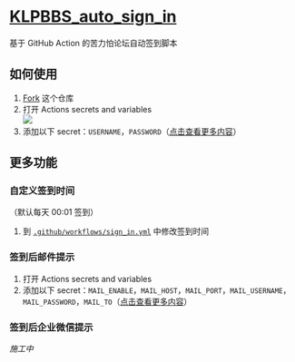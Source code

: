 # [KLPBBS_auto_sign_in](https://github.com/xyz8848/KLPBBS_auto_sign_in)
基于 GitHub Action 的苦力怕论坛自动签到脚本

## 如何使用

1. [Fork](https://github.com/xyz8848/KLPBBS_auto_sign_in/fork) 这个仓库
2. 打开 Actions secrets and variables  
![](https://cdn.xyz8848.com/img/github/KLPBBS_auto_sign_in/1.png)
3. 添加以下 secret：`USERNAME`，`PASSWORD`（[点击查看更多内容](https://github.com/xyz8848/KLPBBS_auto_sign_in/blob/main/docs/secrets.md)）

## 更多功能
### 自定义签到时间
（默认每天 00:01 签到）
1. 到 [`.github/workflows/sign_in.yml`](.github/workflows/sign_in.yml) 中修改签到时间

### 签到后邮件提示
1. 打开 Actions secrets and variables
2. 添加以下 secret：`MAIL_ENABLE`，`MAIL_HOST`，`MAIL_PORT`，`MAIL_USERNAME`，`MAIL_PASSWORD`，`MAIL_TO`（[点击查看更多内容](https://github.com/xyz8848/KLPBBS_auto_sign_in/blob/main/docs/secrets.md)）

### 签到后企业微信提示
_施工中_
